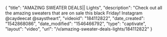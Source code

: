 {
    "title": "AMAZING SWEATER DEALS|| Lights",
    "description": "Check out all the amazing sweaters that are on sale this black Friday! Instagram @caydeecat @saystheart",
    "videoid": "184112822",
    "date_created": "1542868086",
    "date_modified": "1546466792",
    "type": "captivate",
    "layout": "video",
    "url": "\/v\/amazing-sweater-deals-lights\/184112822"
}